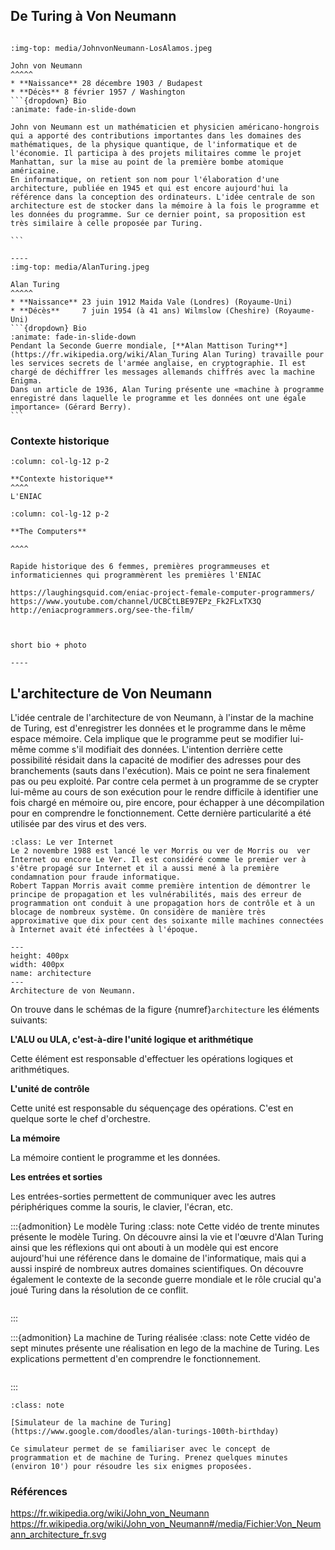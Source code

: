 ## De Turing à Von Neumann

````{panels}

:img-top: media/JohnvonNeumann-LosAlamos.jpeg

John von Neumann
^^^^^
* **Naissance** 28 décembre 1903 / Budapest 
* **Décès** 8 février 1957 / Washington 
```{dropdown} Bio
:animate: fade-in-slide-down

John von Neumann est un mathématicien et physicien américano-hongrois qui a apporté des contributions importantes dans les domaines des mathématiques, de la physique quantique, de l'informatique et de l'économie. Il participa à des projets militaires comme le projet Manhattan, sur la mise au point de la première bombe atomique américaine.
En informatique, on retient son nom pour l'élaboration d'une architecture, publiée en 1945 et qui est encore aujourd'hui la référence dans la conception des ordinateurs. L'idée centrale de son architecture est de stocker dans la mémoire à la fois le programme et les données du programme. Sur ce dernier point, sa proposition est très similaire à celle proposée par Turing.

```

----
:img-top: media/AlanTuring.jpeg

Alan Turing
^^^^^
* **Naissance** 23 juin 1912 Maida Vale (Londres) (Royaume-Uni) 
* **Décès** 	7 juin 1954 (à 41 ans) Wilmslow (Cheshire) (Royaume-Uni) 
```{dropdown} Bio
:animate: fade-in-slide-down
Pendant la Seconde Guerre mondiale, [**Alan Mattison Turing**](https://fr.wikipedia.org/wiki/Alan_Turing Alan Turing) travaille pour les services secrets de l'armée anglaise, en cryptographie. Il est chargé de déchiffrer les messages allemands chiffrés avec la machine Enigma.
Dans un article de 1936, Alan Turing présente une «machine à programme enregistré dans laquelle le programme et les données ont une égale importance» (Gérard Berry).
```

````
### Contexte historique

````{panels}
:column: col-lg-12 p-2

**Contexte historique**
^^^^
L'ENIAC

````

````{panels}
:column: col-lg-12 p-2

**The Computers**

^^^^

Rapide historique des 6 femmes, premières programmeuses et informaticiennes qui programmèrent les premières l'ENIAC

https://laughingsquid.com/eniac-project-female-computer-programmers/
https://www.youtube.com/channel/UCBCtLBE97EPz_Fk2FLxTX3Q
http://eniacprogrammers.org/see-the-film/



short bio + photo

----
````

## L'architecture de Von Neumann
L'idée centrale de l'architecture de von Neumann, à l'instar de la machine de Turing, est d'enregistrer les données et le programme dans le même espace mémoire. Cela implique que le programme peut se modifier lui-même comme s'il modifiait des données. L'intention derrière cette possibilité résidait dans la capacité de modifier des adresses pour des branchements (sauts dans l'exécution). Mais ce point ne sera finalement pas ou peu exploité. Par contre cela permet à un programme de se crypter lui-même au cours de son exécution pour le rendre difficile à identifier une fois chargé en mémoire ou, pire encore, pour échapper à une décompilation pour en comprendre le fonctionnement. Cette dernière  particularité a été utilisée par des virus et des vers.

```{admonition} Anecdote
:class: Le ver Internet
Le 2 novembre 1988 est lancé le ver Morris ou ver de Morris ou  ver Internet ou encore Le Ver. Il est considéré comme le premier ver à s'être propagé sur Internet et il a aussi mené à la première condamnation pour fraude informatique.
Robert Tappan Morris avait comme première intention de démontrer le principe de propagation et les vulnérabilités, mais des erreur de programmation ont conduit à une propagation hors de contrôle et à un blocage de nombreux système. On considère de manière très approximative que dix pour cent des soixante mille machines connectées à Internet avait été infectées à l'époque.

```

```{figure} media/Von_Neumann_architecture_fr.svg 
---
height: 400px
width: 400px
name: architecture
---
Architecture de von Neumann.
```

On trouve dans le schémas de la figure {numref}`architecture` les éléments suivants:

**L'ALU ou ULA, c'est-à-dire l'unité logique et arithmétique**

Cette élément est responsable d'effectuer les opérations logiques et arithmétiques.

**L'unité de contrôle**

Cette unité est responsable du séquençage des opérations. C'est en quelque sorte le chef d'orchestre.

**La mémoire**

La mémoire contient le programme et les données.

**Les entrées et sorties**

Les entrées-sorties permettent de communiquer avec les autres périphériques comme la souris, le clavier, l'écran, etc.


:::{admonition} Le modèle Turing
:class: note
Cette vidéo de trente minutes présente le modèle Turing. On découvre ainsi la vie et l'œuvre d'Alan Turing ainsi que les réflexions qui ont abouti à un modèle qui est encore aujourd'hui une référence dans le domaine de l'informatique, mais qui a aussi inspiré de nombreux autres domaines scientifiques. On découvre également le contexte de la seconde guerre mondiale et le rôle crucial qu'a joué Turing dans la résolution de ce conflit.
```{cnrs} pUV9f15n
```
:::

:::{admonition} La machine de Turing réalisée
:class: note
Cette vidéo de sept minutes présente une réalisation en lego de la machine de Turing. Les explications permettent d'en comprendre le fonctionnement.
```{cnrs} 0st7M134
```
:::

```{admonition} Activité
:class: note

[Simulateur de la machine de Turing](https://www.google.com/doodles/alan-turings-100th-birthday)

Ce simulateur permet de se familiariser avec le concept de programmation et de machine de Turing. Prenez quelques minutes (environ 10') pour résoudre les six enigmes proposées.

```



### Références

https://fr.wikipedia.org/wiki/John_von_Neumann
https://fr.wikipedia.org/wiki/John_von_Neumann#/media/Fichier:Von_Neumann_architecture_fr.svg